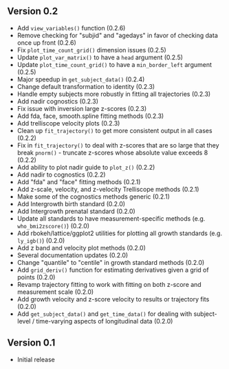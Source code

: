 Version 0.2
----------------------------------------------------------------------

- Add `view_variables()` function (0.2.6)
- Remove checking for "subjid" and "agedays" in favor of checking data once up front (0.2.6)
- Fix `plot_time_count_grid()` dimension issues (0.2.5)
- Update `plot_var_matrix()` to have a `head` argument (0.2.5)
- Update `plot_time_count_grid()` to have a `min_border_left` argument (0.2.5)
- Major speedup in `get_subject_data()` (0.2.4)
- Change default transformation to identity (0.2.3)
- Handle empty subjects more robustly in fitting all trajectories (0.2.3)
- Add nadir cognostics (0.2.3)
- Fix issue with inversion large z-scores (0.2.3)
- Add fda, face, smooth.spline fitting methods  (0.2.3)
- Add trelliscope velocity plots (0.2.3)
- Clean up `fit_trajectory()` to get more consistent output in all cases (0.2.2)
- Fix in `fit_trajectory()` to deal with z-scores that are so large that they break `pnorm()` - truncate z-scores whose absolute value exceeds 8 (0.2.2)
- Add ability to plot nadir guide to `plot_z()` (0.2.2)
- Add nadir to cognostics (0.2.2)
- Add "fda" and "face" fitting methods (0.2.1)
- Add z-scale, velocity, and z-velocity Trelliscope methods (0.2.1)
- Make some of the cognostics methods generic (0.2.1)
- Add Intergrowth birth standard (0.2.0)
- Add Intergrowth prenatal standard (0.2.0)
- Update all standards to have measurement-specific methods (e.g. `who_bmi2zscore()`) (0.2.0)
- Add rbokeh/lattice/ggplot2 utilities for plotting all growth standards (e.g. `ly_igb()`) (0.2.0)
- Add z band and velocity plot methods (0.2.0)
- Several documentation updates (0.2.0)
- Change "quantile" to "centile" in growth standard methods (0.2.0)
- Add `grid_deriv()` function for estimating derivatives given a grid of points (0.2.0)
- Revamp trajectory fitting to work with fitting on both z-score and measurement scale (0.2.0)
- Add growth velocity and z-score velocity to results or trajectory fits (0.2.0)
- Add `get_subject_data()` and `get_time_data()` for dealing with subject-level / time-varying aspects of longitudinal data (0.2.0)

Version 0.1
----------------------------------------------------------------------

- Initial release
